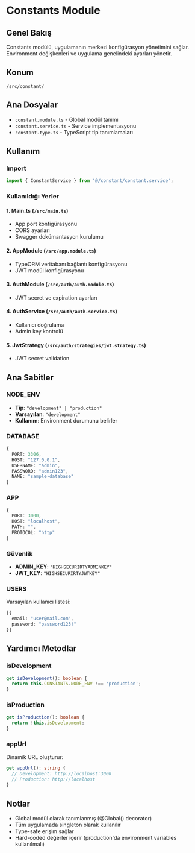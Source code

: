 # Constants Module

## Genel Bakış
Constants modülü, uygulamanın merkezi konfigürasyon yönetimini sağlar. Environment değişkenleri ve uygulama genelindeki ayarları yönetir.

## Konum
`/src/constant/`

## Ana Dosyalar
- `constant.module.ts` - Global modül tanımı
- `constant.service.ts` - Service implementasyonu
- `constant.type.ts` - TypeScript tip tanımlamaları

## Kullanım

### Import
```typescript
import { ConstantService } from '@/constant/constant.service';
```

### Kullanıldığı Yerler

#### 1. **Main.ts** (`/src/main.ts`)
- App port konfigürasyonu
- CORS ayarları
- Swagger dokümantasyon kurulumu

#### 2. **AppModule** (`/src/app.module.ts`)
- TypeORM veritabanı bağlantı konfigürasyonu
- JWT modül konfigürasyonu

#### 3. **AuthModule** (`/src/auth/auth.module.ts`)
- JWT secret ve expiration ayarları

#### 4. **AuthService** (`/src/auth/auth.service.ts`)
- Kullanıcı doğrulama
- Admin key kontrolü

#### 5. **JwtStrategy** (`/src/auth/strategies/jwt.strategy.ts`)
- JWT secret validation

## Ana Sabitler

### NODE_ENV
- **Tip**: `"development" | "production"`
- **Varsayılan**: `"development"`
- **Kullanım**: Environment durumunu belirler

### DATABASE
```typescript
{
  PORT: 3306,
  HOST: "127.0.0.1",
  USERNAME: "admin",
  PASSWORD: "admin123",
  NAME: "sample-database"
}
```

### APP
```typescript
{
  PORT: 3000,
  HOST: "localhost",
  PATH: "",
  PROTOCOL: "http"
}
```

### Güvenlik
- **ADMIN_KEY**: `"HIGHSECURIRTYADMINKEY"`
- **JWT_KEY**: `"HIGHSECURIRTYJWTKEY"`

### USERS
Varsayılan kullanıcı listesi:
```typescript
[{
  email: "user@mail.com",
  password: "password123!"
}]
```

## Yardımcı Metodlar

### isDevelopment
```typescript
get isDevelopment(): boolean {
  return this.CONSTANTS.NODE_ENV !== 'production';
}
```

### isProduction
```typescript
get isProduction(): boolean {
  return !this.isDevelopment;
}
```

### appUrl
Dinamik URL oluşturur:
```typescript
get appUrl(): string {
  // Development: http://localhost:3000
  // Production: http://localhost
}
```

## Notlar
- Global modül olarak tanımlanmış (@Global() decorator)
- Tüm uygulamada singleton olarak kullanılır
- Type-safe erişim sağlar
- Hard-coded değerler içerir (production'da environment variables kullanılmalı)